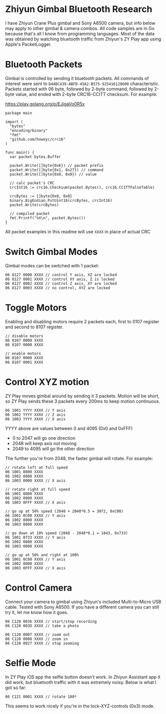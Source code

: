 # Zhiyun Gimbal Bluetooth Research

I have Zhiyun Crane Plus gimbal and Sony A6500 camera, but info below may apply to other gimbal & camera combos. All code samples are in Go because that's all I know from programming languages. Most of the data was obtained by watching bluetooth traffic from Zhiyun's ZY Play app using Apple's PacketLogger.

# Bluetooth Packets
Gimbal is controlled by sending it bluetooth packets. All commands of interest were sent to `D44BC439-ABFD-45A2-B575-925416129600` characteristic. Packets started with 06 byte, followed by 2-byte command, followed by 2-byte value, and ended with 2-byte CRC16-CCITT checksum. For example:

https://play.golang.org/p/EJigaVo0R5x

```
package main

import (
  "bytes"
  "encoding/binary"
  "fmt"
  "github.com/howeyc/crc16"
)

func main() {
  var packet bytes.Buffer

  packet.Write([]byte{0x6}) // packet prefix
  packet.Write([]byte{0x1, 0x27}) // command
  packet.Write([]byte{0x0, 0x0}) // value

  // calc packet's CRC
  crcInt16 := crc16.Checksum(packet.Bytes(), crc16.CCITTFalseTable)

  crcBytes := []byte{0x0, 0x0}
  binary.BigEndian.PutUint16(crcBytes, crcInt16)
  packet.Write(crcBytes)

  // compiled packet
  fmt.Printf("%X\n", packet.Bytes())
}
```
All packet examples in this readme will use `XXXX` in place of actual CRC

# Switch Gimbal Modes

Gimbal modes can be switched with 1 packet:
```
06 8127 0000 XXXX // control Y axis, XZ are locked
06 8127 0001 XXXX // control XY axis, Z is locked
06 8127 0002 XXXX // control Z axis, XY are locked
06 8127 0003 XXXX // no control, XYZ are locked
```

# Toggle Motors
Enabling and disabling motors require 2 packets each, first to 0107 register and second to 8107 register.
```
// disable motors
06 0107 0000 XXXX
06 8107 0000 XXXX

// enable motors
06 0107 0000 XXXX 
06 8107 0001 XXXX
```

# Control XYZ motion
ZY Play moves gimbal around by sending it 3 packets. Motion will be short, so ZY Play sends these 3 packets every 200ms to keep motion continuous.

```
06 1001 YYYY XXXX // Y axis
06 1002 YYYY XXXX // Z axis
06 1003 YYYY XXXX // X axis
```

YYYY above are values between 0 and 4095 (0x0 and 0xFFF)
* 0 to 2047 will go one direction
* 2048 will keep axis not moving
* 2049 to 4095 will go the other direction

The further you're from 2048, the faster gimbal will rotate. For example:
```
// rotate left at full speed
06 1001 0800 XXXX
06 1002 0800 XXXX
06 1003 0000 XXXX // X axis

// rotate right at full speed
06 1001 0800 XXXX
06 1002 0800 XXXX
06 1003 0FFF XXXX // X axis

// go up at 50% speed (2048 + 2048*0.5 = 3072, 0xC00)
06 1001 0C00 XXXX // Y axis
06 1002 0800 XXXX
06 1003 0800 XXXX

// go down at 10% speed (2048 - 2048*0.1 = 1843, 0x733)
06 1001 0733 XXXX // Y axis
06 1002 0800 XXXX
06 1003 0800 XXXX 

// go up at 50% and right at 100%
06 1001 0C00 XXXX // Y axis
06 1002 0800 XXXX
06 1003 0FFF XXXX // X axis
```

# Control Camera
Connect your camera to gimbal using Zhiyun's included Multi-to-Micro USB cable. Tested with Sony A6500. If you have a different camera you can still try it, let me know how it goes.
```
06 C120 0036 XXXX // start/stop recording
06 C120 003D XXXX // take a photo

06 C120 0007 XXXX // zoom out
06 C120 0008 XXXX // zoom in
06 C120 0027 XXXX // stop zooming
```

# Selfie Mode
In ZY Play iOS app the selfie button doesn't work. In Zhiyun Assistant app it did work, but bluetooth traffic with it was extremely noisy. Below is what I got so far:
```
06 C121 0001 XXXX // rotate 180*
```
This seems to work nicely if you're in the lock-XYZ-controls (0x3) mode.
